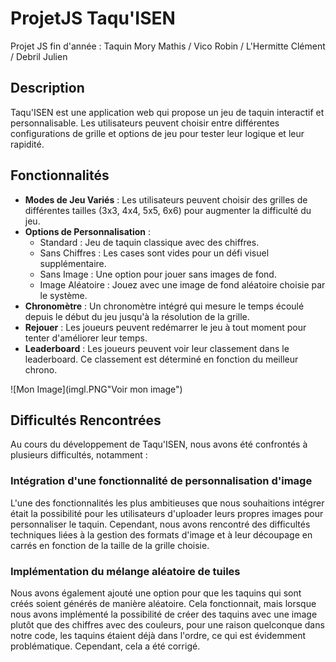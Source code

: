 # ProjetJS Taqu'ISEN
Projet JS fin d'année : Taquin   Mory Mathis / Vico Robin / L'Hermitte Clément / Debril Julien

## Description
Taqu'ISEN est une application web qui propose un jeu de taquin interactif et personnalisable. Les utilisateurs peuvent choisir entre différentes configurations de grille et options de jeu pour tester leur logique et leur rapidité.

## Fonctionnalités
- **Modes de Jeu Variés** : Les utilisateurs peuvent choisir des grilles de différentes tailles (3x3, 4x4, 5x5, 6x6) pour augmenter la difficulté du jeu.
- **Options de Personnalisation** :
  - Standard : Jeu de taquin classique avec des chiffres.
  - Sans Chiffres : Les cases sont vides pour un défi visuel supplémentaire.
  - Sans Image : Une option pour jouer sans images de fond.
  - Image Aléatoire : Jouez avec une image de fond aléatoire choisie par le système.
- **Chronomètre** : Un chronomètre intégré qui mesure le temps écoulé depuis le début du jeu jusqu'à la résolution de la grille.
- **Rejouer** : Les joueurs peuvent redémarrer le jeu à tout moment pour tenter d'améliorer leur temps.
- **Leaderboard** : Les joueurs peuvent voir leur classement dans le leaderboard. Ce classement est déterminé en fonction du meilleur chrono.

![Mon Image](imgl.PNG"Voir mon image")

## Difficultés Rencontrées

Au cours du développement de Taqu'ISEN, nous avons été confrontés à plusieurs difficultés, notamment :

### Intégration d'une fonctionnalité de personnalisation d'image
L'une des fonctionnalités les plus ambitieuses que nous souhaitions intégrer était la possibilité pour les utilisateurs d'uploader leurs propres images pour personnaliser le taquin. Cependant, nous avons rencontré des difficultés techniques liées à la gestion des formats d'image et à leur découpage en carrés en fonction de la taille de la grille choisie. 

### Implémentation du mélange aléatoire de tuiles
Nous avons également ajouté une option pour que les taquins qui sont créés soient générés de manière aléatoire. Cela fonctionnait, mais lorsque nous avons implémenté la possibilité de créer des taquins avec une image plutôt que des chiffres avec des couleurs, pour une raison quelconque dans notre code, les taquins étaient déjà dans l'ordre, ce qui est évidemment problématique. Cependant, cela a été corrigé.

